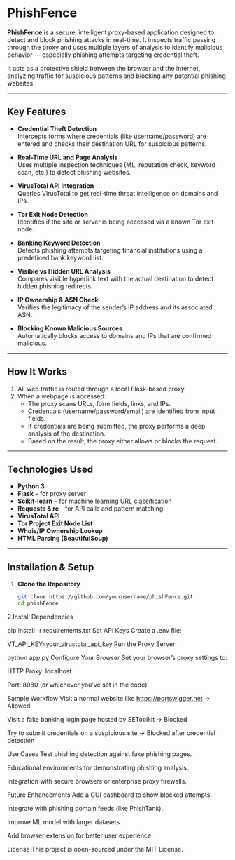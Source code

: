 # PhishFence

**PhishFence** is a secure, intelligent proxy-based application designed to detect and block phishing attacks in real-time. It inspects traffic passing through the proxy and uses multiple layers of analysis to identify malicious behavior — especially phishing attempts targeting credential theft.

It acts as a protective shield between the browser and the internet, analyzing traffic for suspicious patterns and blocking any potential phishing websites.

---

## Key Features

- **Credential Theft Detection**  
  Intercepts forms where credentials (like username/password) are entered and checks their destination URL for suspicious patterns.

- **Real-Time URL and Page Analysis**  
  Uses multiple inspection techniques (ML, reputation check, keyword scan, etc.) to detect phishing websites.

- **VirusTotal API Integration**  
  Queries VirusTotal to get real-time threat intelligence on domains and IPs.

- **Tor Exit Node Detection**  
  Identifies if the site or server is being accessed via a known Tor exit node.

- **Banking Keyword Detection**  
  Detects phishing attempts targeting financial institutions using a predefined bank keyword list.

- **Visible vs Hidden URL Analysis**  
  Compares visible hyperlink text with the actual destination to detect hidden phishing redirects.

- **IP Ownership & ASN Check**  
  Verifies the legitimacy of the sender’s IP address and its associated ASN.

- **Blocking Known Malicious Sources**  
  Automatically blocks access to domains and IPs that are confirmed malicious.

---

## How It Works

1. All web traffic is routed through a local Flask-based proxy.
2. When a webpage is accessed:
   - The proxy scans URLs, form fields, links, and IPs.
   - Credentials (username/password/email) are identified from input fields.
   - If credentials are being submitted, the proxy performs a deep analysis of the destination.
   - Based on the result, the proxy either allows or blocks the request.

---

## Technologies Used

- **Python 3**
- **Flask** – for proxy server
- **Scikit-learn** – for machine learning URL classification
- **Requests & re** – for API calls and pattern matching
- **VirusTotal API**
- **Tor Project Exit Node List**
- **Whois/IP Ownership Lookup**
- **HTML Parsing (BeautifulSoup)**

---

## Installation & Setup

1. **Clone the Repository**
   ```bash
   git clone https://github.com/yourusername/phishFence.git
   cd phishFence
2.Install Dependencies

pip install -r requirements.txt
Set API Keys Create a .env file:

VT_API_KEY=your_virustotal_api_key
Run the Proxy Server

python app.py
Configure Your Browser Set your browser’s proxy settings to:

HTTP Proxy: localhost

Port: 8080 (or whichever you’ve set in the code)

Sample Workflow
Visit a normal website like https://portswigger.net → Allowed

Visit a fake banking login page hosted by SEToolkit → Blocked

Try to submit credentials on a suspicious site → Blocked after credential detection

Use Cases
Test phishing detection against fake phishing pages.

Educational environments for demonstrating phishing analysis.

Integration with secure browsers or enterprise proxy firewalls.

Future Enhancements
Add a GUI dashboard to show blocked attempts.

Integrate with phishing domain feeds (like PhishTank).

Improve ML model with larger datasets.

Add browser extension for better user experience.

License
This project is open-sourced under the MIT License.

